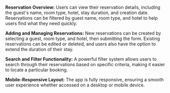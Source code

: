 **Reservation Overview:**
Users can view their reservation details, including the guest's name, room type, hotel, stay duration, and creation date.
Reservations can be filtered by guest name, room type, and hotel to help users find what they need quickly.

**Adding and Managing Reservations:**
New reservations can be created by selecting a guest, room type, and hotel, then submitting the form.
Existing reservations can be edited or deleted, and users also have the option to extend the duration of their stay.

**Search and Filter Functionality:**
A powerful filter system allows users to search through their reservations based on specific criteria, making it easier to locate a particular booking.

**Mobile-Responsive Layout:**
The app is fully responsive, ensuring a smooth user experience whether accessed on a desktop or mobile device.

